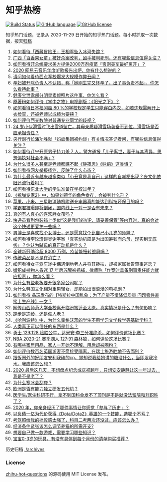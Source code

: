 # 知乎热榜
[![Build Status](https://github.com/ToWeLong/zhihu-hot-questions/workflows/CI/badge.svg)](https://github.com/ToWeLong/zhihu-hot-questions/actions)
[![GitHub language](https://img.shields.io/badge/language-golang-orange.svg)](https://golang.org/)
[![GitHub license](https://img.shields.io/github/license/ToWeLong/zhihu-hot-questions)](https://github.com/ToWeLong/zhihu-hot-questions/blob/main/LICENSE)

知乎热门话题，记录从 2020-11-29 日开始的知乎热门话题。每小时抓取一次数据，按天[归档](./archives)

<!-- BEGIN -->

1. [如何看待「西藏冒险王」王相军坠入冰河失踪？](https://www.zhihu.com/question/436649928)
1. [广西「百香果女童」被奸杀案改判，凶手被判死刑，还有哪些信息值得关注？](https://www.zhihu.com/question/436816474)
1. [如何看待菲总统要求美方提供2000万剂疫苗「否则美军最好离开」？](https://www.zhihu.com/question/436725388)
1. [2020 网易云音乐年度听歌报告出炉，你有什么想说的？](https://www.zhihu.com/question/436822838)
1. [请问如何看待西点军校爆发大规模作弊丑闻？](https://www.zhihu.com/question/436109775)
1. [孕妇被开除负责人不认错，称「她刚生完又怀孕了，出了事负责不起」，你怎么看待此事？](https://www.zhihu.com/question/436851518)
1. [健康宝泄露部分明星素颜照片这件事，你怎么看？](https://www.zhihu.com/question/436760726)
1. [原著粉如何评价《掌中之物》电视剧版：《阳光之下》？](https://www.zhihu.com/question/436729774)
1. [如何看待日本福冈超 80 %的学校规定学生只能穿白内衣，如若违规需解开上衣检查，还被老师以成绩为要挟？](https://www.zhihu.com/question/436413911)
1. [如何评价西交数院对普通专业同学的歧视？](https://www.zhihu.com/question/436643560)
1. [24 岁小伙滑雪时飞出雪道坠亡，其母亲质疑滑雪场装备不到位，滑雪场是否应承担责任？](https://www.zhihu.com/question/436854446)
1. [央行副行长潘功胜就「蚂蚁集团被约谈」有关情况答记者问，有哪些信息值得关注？](https://www.zhihu.com/question/436704650)
1. [如何看待辽宁开原男子持刀杀 7 人，警方通报「儿子离世，妻子与其离异，思想偏执对社会不满」?](https://www.zhihu.com/question/436838731)
1. [为什么很多人甚至是老师都瞧不起《静夜思》《咏鹅》这类诗？](https://www.zhihu.com/question/436185381)
1. [如何看待网友举报杨笠，反映了什么心态？](https://www.zhihu.com/question/436742181)
1. [为什么最近有越来越多类似「小丑竟是我自己」这样的自嘲梗出现？丧文化依旧还流行着吗？](https://www.zhihu.com/question/435955078)
1. [如何看待东北大学的学生准备在学校过年？](https://www.zhihu.com/question/436462562)
1. [《拆弹专家2》中，如果刘德华的角色幸存，会被判什么刑？](https://www.zhihu.com/question/436359447)
1. [苹果、小米、三星取消随机附送充电器真的能达到科技环保目的吗？](https://www.zhihu.com/question/436545251)
1. [学霸君被曝即将倒闭，国内线上一对一是否有未来？](https://www.zhihu.com/question/436670543)
1. [真的有人真心的喜欢胖女孩吗？](https://www.zhihu.com/question/434828045)
1. [快递员看到包装箱上类似“这是我们的VIP，请妥善保管”等内容时，真的会对这个快递更爱护一些吗？](https://www.zhihu.com/question/435406327)
1. [男博士是喜欢找个女博士，还是愿意找个比自己小几岁的师妹？](https://www.zhihu.com/question/302750196)
1. [如何看待李玫瑾谈吴谢宇案「真实动机应是为出国筹钱而杀母，现实到无底线」？你认为弑母的真正动机是什么？](https://www.zhihu.com/question/436862340)
1. [全球新冠确诊超 8000 万例，疫苗能扭转战局吗？](https://www.zhihu.com/question/436668232)
1. [传统菜品是不是在消亡？](https://www.zhihu.com/question/433863389)
1. [如何看待女子驾车途中偶遇倒地老人并将其搀扶，却被家属状告肇事逃逸？](https://www.zhihu.com/question/436839352)
1. [嫌犯成植物人昏迷 17 年后苏醒被抓捕，律师称「作案时具备刑事责任能力就应担责」，你怎么看？](https://www.zhihu.com/question/436700954)
1. [为什么有些老板要开很多家公司呢？](https://www.zhihu.com/question/422859679)
1. [为什么韩国文化相对重男轻女，却能拍出很浪漫的电视剧？](https://www.zhihu.com/question/287046009)
1. [如何看待 品玩发布的【特斯拉中国乱象：为了产量不惜降低质量 问题零件直接上生产线】一文？](https://www.zhihu.com/question/436453686)
1. [网传山西师范大学全校离开临汾搬迁至太原，真实情况是什么？有何影响？](https://www.zhihu.com/question/436299504)
1. [跑步是冻龄，还是催人老？](https://www.zhihu.com/question/409994851)
1. [《哈利波特》中，为什么霍格沃茨的学生不用学习文学数学等基础学科？](https://www.zhihu.com/question/432739605)
1. [人类真正可以信任的东西是什么？](https://www.zhihu.com/question/429528670)
1. [勇士 129:128 险胜公牛，达米安·李三分准绝杀，如何评价这场比赛？](https://www.zhihu.com/question/436810875)
1. [NBA 2020-21 赛季湖人 127:91 森林狼，如何评价这场比赛？](https://www.zhihu.com/question/436822399)
1. [有哪些家居用品，家人一开始不理解，用后却被圈粉？](https://www.zhihu.com/question/435429498)
1. [如何评价数百名英国游客不愿接受隔离，在瑞士旅游胜地不告而别？](https://www.zhihu.com/question/436848665)
1. [跟饭圈外的好朋友安利我磕的cp，她却说我给她讲的糖没什么，当即泼我冷水。我应该怎么想？](https://www.zhihu.com/question/360109705)
1. [2020 最后这几天，不想盘点纪念或庆祝跨年，只想安安静静让这一年过去，我是不是老了？](https://www.zhihu.com/question/436568468)
1. [为什么寒冰会刮痧？](https://www.zhihu.com/question/435039573)
1. [欧洲是否有能力独立研发五代机？](https://www.zhihu.com/question/295880371)
1. [医学生/医生科研不行，拿不到国科金发不了顶刊是不是就没法留院和升职称了？](https://www.zhihu.com/question/429671727)
1. [2020 年，你亲身经历了哪件事情让你感觉「参与了历史」？](https://www.zhihu.com/question/436292088)
1. [以负债一亿为代价获得《Dota/Dota2》英雄的一个技能，选哪个不亏？](https://www.zhihu.com/question/436542123)
1. [考驾照给我的挫败感太强了，科目二考两次还没过，应该怎么办？](https://www.zhihu.com/question/433484308)
1. [经济条件紧张该怎么调节养猫的所需开支?](https://www.zhihu.com/question/435826922)
1. [想要自己做一款游戏，需要学习哪些知识？](https://www.zhihu.com/question/21031559)
1. [宝宝0-3岁的玩具，有没有具体到每个月份的清单购买推荐？](https://www.zhihu.com/question/340262902)

<!-- END -->

历史归档 [./archives](./archives)


### License
[zhihu-hot-questions](https://github.com/towelong/zhihu-hot-questions) 的源码使用 MIT License 发布。